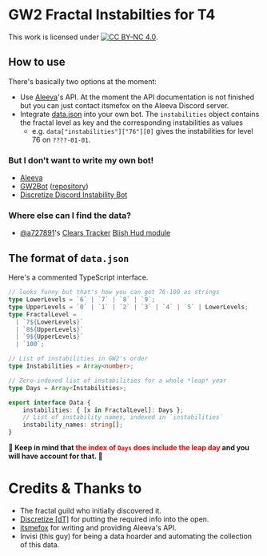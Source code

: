 # GW2 Fractal Instabilties for T4
This work is licensed under [![CC BY-NC 4.0](https://img.shields.io/badge/License-CC%20BY--NC%204.0-lightgrey.svg)](https://creativecommons.org/licenses/by-nc/4.0/).

## How to use
There's basically two options at the moment:
- Use [Aleeva](https://aleeva.io)'s API. At the moment the API documentation is not finished but you can just contact itsmefox on the Aleeva Discord server.
- Integrate [data.json](data.json) into your own bot. The `instabilities` object contains the fractal level as key and the corresponding instabilities as values
  - e.g. `data["instabilities"]["76"][0]` gives the instabilities for level 76 on `????-01-01`.

### But I don't want to write my own bot!
- [Aleeva](https://aleeva.io)
- [GW2Bot](https://gw2bot.info/) ([repository](https://github.com/Maselkov/GW2Bot))
- [Discretize Discord Instability Bot](https://github.com/discretize/discretize-discord-bot-instabilities)

### Where else can I find the data?
- [@a727891](https://github.com/a727891)'s [Clears Tracker](https://github.com/a727891/BlishHud-Raid-Clears) [Blish Hud module](https://blishhud.com/modules/?module=Soeed.RaidClears)


## The format of `data.json`
Here's a commented TypeScript interface.
```ts
// looks funny but that's how you can get 76-100 as strings
type LowerLevels = `6` | `7` | `8` | `9`;
type UpperLevels = `0` | `1` | `2` | `3` | `4` | `5` | LowerLevels;
type FractalLevel =
  | `7${LowerLevels}`
  | `8${UpperLevels}`
  | `9${UpperLevels}`
  | `100`;

// List of instabilities in GW2's order
type Instabilities = Array<number>;

// Zero-indexed list of instabilities for a whole *leap* year
type Days = Array<Instabilities>;

export interface Data {
    instabilities: { [x in FractalLevel]: Days };
    // List of instability names, indexed in `instabilities`
    instability_names: string[];
}
```
**🛑 Keep in mind that <span style="color:red">the index of `Days` does include the leap day</span> and you will have account for that. 🛑**

# Credits & Thanks to
- The fractal guild who initially discovered it.
- [Discretize [dT]](https://discretize.eu/) for putting the required info into the open.
- [itsmefox](https://github.com/itsmefox) for writing and providing Aleeva's API.
- Invisi (this guy) for being a data hoarder and automating the collection of this data.
